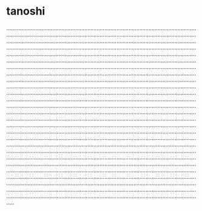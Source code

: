 # tanoshi
.........................................................................................................................................................................................................................................................................................................................................................................................................................................................................................................................................................................................................................................................................................................................................................................................................................................................................................................................................................................................................................................................................................................................................................................................................................................................................................................................................................................................................................................................................................................................................................................................................................................................................................................................................................................................................................................................................................................................................................................................................................................................................................................................................................................................................................................................................................................................................................................................................................................................................................................................................................................................................................................................................................................................................................................................................................................................................................................................................................................................................................................................................................................................................................................................................................................................................................................................................................................................................................................................................................